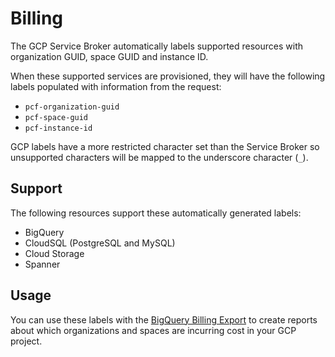 # Billing

The GCP Service Broker automatically labels supported resources with organization GUID, space GUID and instance ID.

When these supported services are provisioned, they will have the following labels populated with information from the request:

 * `pcf-organization-guid`
 * `pcf-space-guid`
 * `pcf-instance-id`

GCP labels have a more restricted character set than the Service Broker so unsupported characters will be mapped to the underscore character (`_`).

## Support

The following resources support these automatically generated labels:

 * BigQuery
 * CloudSQL (PostgreSQL and MySQL)
 * Cloud Storage
 * Spanner

## Usage

You can use these labels with the [BigQuery Billing Export](https://cloud.google.com/billing/docs/how-to/bq-examples)
to create reports about which organizations and spaces are incurring cost in your GCP project.
